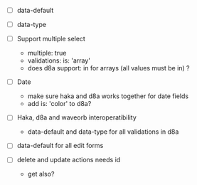 - [ ] data-default
- [ ] data-type

- [ ] Support multiple select
  - multiple: true
  - validations: is: 'array'
  - does d8a support: in for arrays (all values must be in) ?

- [ ] Date
  - make sure haka and d8a works together for date fields
  - add is: 'color' to d8a?

- [ ] Haka, d8a and waveorb interoperatibility
  - data-default and data-type for all validations in d8a

- [ ] data-default for all edit forms

- [ ] delete and update actions needs id
  - get also?
